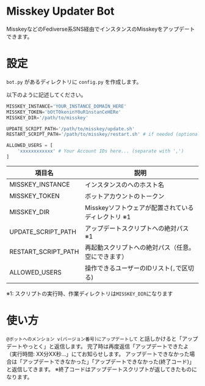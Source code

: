 # Misskey Updater Bot
MisskeyなどのFediverse系SNS経由でインスタンスのMisskeyをアップデートできます。

# 設定
`bot.py` があるディレクトリに `config.py` を作成します。

以下のように記述してください。

```python
MISSKEY_INSTANCE='YOUR_INSTANCE_DOMAIN_HERE'
MISSKEY_TOKEN='bOtT0keninY0uR1nstanCeHERe'
MISSKEY_DIR='/path/to/misskey'

UPDATE_SCRIPT_PATH='/path/to/misskey/update.sh'
RESTART_SCRIPT_PATH='/path/to/misskey/restart.sh' # if needed (optional, nullable)

ALLOWED_USERS = [
    'xxxxxxxxxxxx' # Your Account IDs here... (separate with ',')
]
```

|項目名|説明|
|------|------|
|MISSKEY_INSTANCE|インスタンスのへのホスト名|
|MISSKEY_TOKEN|ボットアカウントのトークン|
|MISSKEY_DIR|Misskeyソフトウェアが配置されているディレクトリ ※1|
|UPDATE_SCRIPT_PATH|アップデートスクリプトへの絶対パス ※1|
|RESTART_SCRIPT_PATH|再起動スクリプトへの絶対パス（任意。空にできます）|
|ALLOWED_USERS|操作できるユーザーのIDリスト(`,`で区切る)|
※1: スクリプトの実行時、作業ディレクトリは`MISSKEY_DIR`になります

# 使い方

`@ボットへのメンション v(バージョン番号)にアップデートして` と話しかけると「アップデートやっとく」と返信します。
完了時は再度返信「アップデートできたよ　（実行時間: XX分XX秒...」にてお知らせします。
アップデートできなかった場合は「アップデートできなかった」「アップデートできなかった(終了コード)」と返信してきます。
※終了コードはアップデートスクリプトが返してきたものになります。

